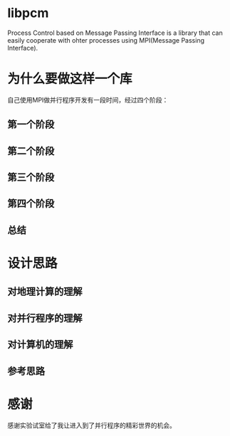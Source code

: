 libpcm
======

Process Control based on Message Passing Interface is a library that can easily cooperate with ohter processes using MPI(Message Passing Interface).

为什么要做这样一个库
====================

自己使用MPI做并行程序开发有一段时间，经过四个阶段：

## 第一个阶段

## 第二个阶段

## 第三个阶段

## 第四个阶段

## 总结

设计思路
========

## 对地理计算的理解

## 对并行程序的理解

## 对计算机的理解

## 参考思路

感谢
====

感谢实验试室给了我让进入到了并行程序的精彩世界的机会。
